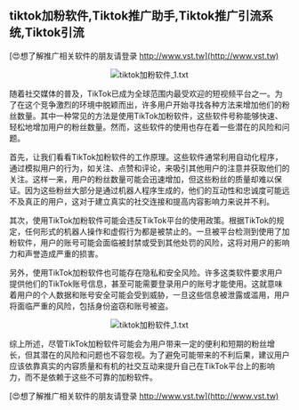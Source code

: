 ## **tiktok加粉软件,Tiktok推广助手,Tiktok推广引流系统,Tiktok引流**

[😍想了解推广相关软件的朋友请登录 http://www.vst.tw](http://www.vst.tw)

 <center><img src="https://vst.tw/MP4/tuiguang/png/0.png" alt="tiktok加粉软件_1.txt"></center>

随着社交媒体的普及，TikTok已成为全球范围内最受欢迎的短视频平台之一。为了在这个竞争激烈的环境中脱颖而出，许多用户开始寻找各种方法来增加他们的粉丝数量。其中一种常见的方法是使用TikTok加粉软件，这些软件号称能够快速、轻松地增加用户的粉丝数量。然而，这些软件的使用也存在着一些潜在的风险和问题。

首先，让我们看看TikTok加粉软件的工作原理。这些软件通常利用自动化程序，通过模拟用户的行为，如关注、点赞和评论，来吸引其他用户的注意并获取他们的关注。这样一来，用户的粉丝数量可能会迅速增加，但这些粉丝的质量却难以保证。因为这些粉丝大部分是通过机器人程序生成的，他们的互动性和忠诚度可能远不及真正的用户，这对于建立真实的社交连接和提高内容影响力来说并不利。

其次，使用TikTok加粉软件可能会违反TikTok平台的使用政策。根据TikTok的规定，任何形式的机器人操作和虚假行为都是被禁止的。一旦被平台检测到使用了加粉软件，用户的账号可能会面临被封禁或受到其他处罚的风险，这将对用户的影响力和声誉造成严重的损害。

另外，使用TikTok加粉软件也可能存在隐私和安全风险。许多这类软件要求用户提供他们的TikTok账号信息，甚至可能需要登录用户的账号才能使用。这就意味着用户的个人数据和账号安全可能会受到威胁，一旦这些信息被泄露或滥用，用户将面临严重的风险，包括身份盗窃和账号被盗。

 <center><img src="https://vst.tw/MP4/tuiguang/png/8.png" alt="tiktok加粉软件_1.txt"></center>

综上所述，尽管TikTok加粉软件可能会为用户带来一定的便利和短期的粉丝增长，但其潜在的风险和问题也不容忽视。为了避免可能带来的不利后果，建议用户应该依靠真实的内容质量和有机的社交互动来提升自己在TikTok平台上的影响力，而不是依赖于这些不可靠的加粉软件。

[😍想了解推广相关软件的朋友请登录 http://www.vst.tw](http://www.vst.tw)



